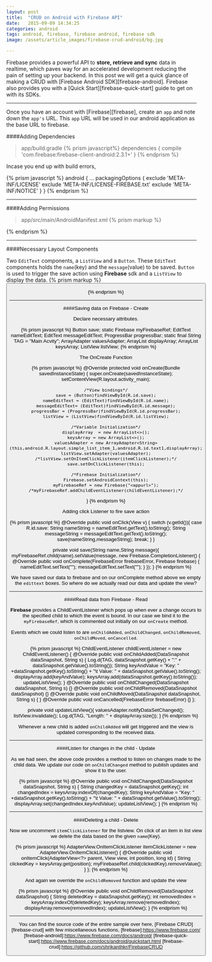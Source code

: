 ```yaml
---
layout: post
title:  "CRUD on Android with Firebase API"
date:   2015-09-09 14:34:25
categories: android
tags: android, firebase, firebase android, firebase sdk
image: /assets/article_images/firebase-crud-android/bg.jpg

--- 
```


Firebase provides a powerful API to **store, retrieve and sync** data in realtime, which paves way for an accelerated development reducing the pain of setting up your backend. In this post we will get a quick glance of making a CRUD with [Firebase Android SDK][firebase-android]. Firebase also provides you with a [Quick Start][firebase-quick-start] guide to get on with its SDKs. 

---

Once you have an account with [Firebase][firebase], create an `app` and note down the `app's` URL. This `app` URL will be used in our android application as the base URL to firebase.

####Adding Dependencies


> app/build.gradle
{% prism javascript%}
dependencies {
	compile 'com.firebase:firebase-client-android:2.3.1+'
}
{% endprism %}

Incase you end up with build errors, 

{% prism javascript %}
android {
	...
	packagingOptions {
	exclude 'META-INF/LICENSE'
	exclude 'META-INF/LICENSE-FIREBASE.txt'
	exclude 'META-INF/NOTICE'
	}
}
{% endprism %}

---

####Adding Permissions

> app/src/main/AndroidManifest.xml 
{% prism markup %}
<uses-permission android:name="android.permission.INTERNET" />
{% endprism %}

---

####Necessary Layout Components

Two `EditText` components,  a `ListView` and a `Button`. These `EditText` components holds the `name`(key) and the `message`(value) to be saved. `Button` is used to trigger the save action using **Firebase** sdk and a `ListView` to display the data.
{% prism markup %}
<EditText
	android:layout_width="fill_parent"
	android:layout_height="60dp"
	android:hint="Enter Name"
	android:id="@+id/name"
	android:layout_marginTop="10dp"
	android:layout_alignParentLeft="true"
	android:layout_alignParentStart="true"/>
<EditText
	android:layout_width="fill_parent"
	android:layout_height="60dp"
	android:hint="Enter Message"
	android:layout_marginTop="10dp"
	android:id="@+id/message"
	android:layout_below="@+id/name"/>
<Button
	android:layout_width="wrap_content"
	android:layout_height="wrap_content"
	android:text="Save"
	android:id="@+id/save"
	android:layout_below="@+id/message"
	android:layout_marginTop="10dp"
	android:layout_centerHorizontal="true"/>
<ListView
	android:layout_width="wrap_content"
	android:layout_height="fill_parent"
	android:id="@+id/listView"
	android:layout_below="@+id/save"
	android:layout_alignParentLeft="true"
	android:layout_alignParentStart="true"/>

{% endprism %}

---

####Saving data on Firebase - Create

Declare necessary attributes.

{% prism javascript %}
Button save;
static Firebase myFirebaseRef;
EditText nameEditText;
EditText messageEditText;
ProgressBar progressBar;
static final String TAG = "Main Acvity";
ArrayAdapter<String> valuesAdapter;
ArrayList<String> displayArray;
ArrayList<String> keysArray;
ListView listView;
{% endprism %}

The OnCreate Function

{% prism javascript %}
@Override
protected void onCreate(Bundle savedInstanceState) {
	super.onCreate(savedInstanceState);
	setContentView(R.layout.activity_main);

	/*View bindings*/
	save = (Button)findViewById(R.id.save);
	nameEditText = (EditText)findViewById(R.id.name);
	messageEditText= (EditText)findViewById(R.id.message);
	progressBar = (ProgressBar)findViewById(R.id.progressBar);
	listView = (ListView)findViewById(R.id.listView);

	/*Variable Initialization*/
	displayArray  = new ArrayList<>();
	keysArray = new ArrayList<>();
	valuesAdapter = new ArrayAdapter<String>(this,android.R.layout.simple_list_item_1,android.R.id.text1,displayArray);
	listView.setAdapter(valuesAdapter);
	/*listView.setOnItemClickListener(itemClickListener);*/
	save.setOnClickListener(this);

	/*Firebase Initialization*/
	Firebase.setAndroidContext(this);
	myFirebaseRef = new Firebase("<appurl>");
	/*myFirebaseRef.addChildEventListener(childEventListener);*/
}
{% endprism %}

Adding click Listener to fire save action

{% prism javascript %}
@Override
public void onClick(View v) {
	switch (v.getId()){
		case R.id.save:
			String nameString = nameEditText.getText().toString();
			String messageString = messageEditText.getText().toString();
			save(nameString,messageString);
		break;
	}
}

private void save(String name,String message){
	myFirebaseRef.child(name).setValue(message, new Firebase.CompletionListener() {
		@Override
		public void onComplete(FirebaseError firebaseError, Firebase firebase) {
			nameEditText.setText("");
			messageEditText.setText("");
		}
	});
}
{% endprism %}

We have saved our data to firebase and on our onComplete method above we empty the `edittext` boxes. So where do we actually read our data and update the view?

---



####Read data from Firebase - Read

**Firebase** provides a ChildEventListener which pops up when ever a change occurs to the specified child to which the event is bound. In our case we bind it to the `myFirebaseRef`, which is commented out initially on our `onCreate` method. 

Events which we could listen to are `onChildAdded`, `onChildChanged`, `onChildRemoved`, `onChildMoved`, `onCancelled`. 

{% prism javascript %}
ChildEventListener childEventListener = new ChildEventListener() {
	@Override
	public void onChildAdded(DataSnapshot dataSnapshot, String s) {
		Log.d(TAG, dataSnapshot.getKey() + ":" + dataSnapshot.getValue().toString());
		String keyAndValue = "Key: " +dataSnapshot.getKey().toString() + "\t Value: " +  	dataSnapshot.getValue().toString();
		displayArray.add(keyAndValue);
		keysArray.add(dataSnapshot.getKey().toString());
		updateListView();
	}
	@Override
	public void onChildChanged(DataSnapshot dataSnapshot, String s) {}
	@Override
	public void onChildRemoved(DataSnapshot dataSnapshot) {}
	@Override
	public void onChildMoved(DataSnapshot dataSnapshot, String s) { }
	@Override
	public void onCancelled(FirebaseError firebaseError) {}
};

private void updateListView(){
	valuesAdapter.notifyDataSetChanged();
	listView.invalidate();
	Log.d(TAG, "Length: " + displayArray.size());
}
{% endprism %}

Whenever a new child is added `onChildAdded` will get triggered and the view is updated corresponding to the received data.

--- 

####Listen for changes in the child - Update

As we had seen, the above code provides a method to listen on changes made to the child data. We update our code on `onChildChanged` method to publish updates and show it to the user.

{% prism javascript %}
@Override
public void onChildChanged(DataSnapshot dataSnapshot, String s) {
	String changedKey = dataSnapshot.getKey();
	int changedIndex = keysArray.indexOf(changedKey);
	String keyAndValue = "Key: " +dataSnapshot.getKey().toString() + "\t Value: " + dataSnapshot.getValue().toString();
	displayArray.set(changedIndex,keyAndValue);
	updateListView();
}
{% endprism %}

---

####Deleting a child - Delete

Now we uncomment `itemClickListener` for the listview. On click of an item in list view we delete the data based on the given `name`(Key).

{% prism javascript %}
AdapterView.OnItemClickListener itemClickListener = new AdapterView.OnItemClickListener() {
	@Override
	public void onItemClick(AdapterView<?> parent, View view, int position, long id) {
		String clickedKey = keysArray.get(position);
		myFirebaseRef.child(clickedKey).removeValue();
	}
};
{% endprism %}

And again we override the `onChildRemoved` function and update the view

{% prism javascript %}
@Override
public void onChildRemoved(DataSnapshot dataSnapshot) {
	String deletedKey = dataSnapshot.getKey();
	int removedIndex = keysArray.indexOf(deletedKey);
	keysArray.remove(removedIndex);
	displayArray.remove(removedIndex);
	updateListView();
}
{% endprism %}

---

You can find the source code of the entire sample over here, [Firebase CRUD][firebase-crud] with few miscellaneous functions,
[firebase]:https://www.firebase.com/
[firebase-android]:https://www.firebase.com/docs/android/
[firebase-quick-start]:https://www.firebase.com/docs/android/quickstart.html
[firebase-crud]:https://github.com/shrikanthkr/FirebaseCRUD
